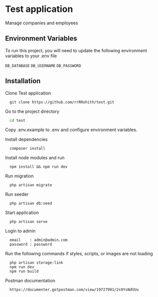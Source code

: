 
# Test application

Manage companies and employees

## Environment Variables

To run this project, you will need to update the following environment variables to your .env file

`DB_DATABASE`
`DB_USERNAME`
`DB_PASSWORD`

## Installation

Clone Test application

``` 
  git clone https://github.com/rrRRohith/test.git
```

Go to the project directory

```bash
  cd test
```
Copy .env.example to .env and configure environment variables.

Install dependencies

``` 
  composer install
```

Install node modules and run

``` 
  npm install && npm run dev
```

Run migration

``` 
  php artisan migrate
```

Run seeder

``` 
  php artisan db:seed
```

Start application

``` 
  php artisan serve
```

Login to admin

``` 
  email    : admin@admin.com
  password : password
```

Run the following commands if styles, scripts, or images are not loading

``` 
  php artisan storage:link
  npm run dev
  npm run build
```

Postman documentation

``` 
  https://documenter.getpostman.com/view/19727991/2s9YsNdVUu
```
